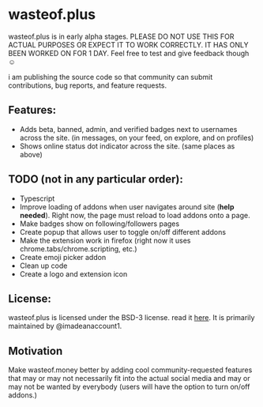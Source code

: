# wasteof.plus
wasteof.plus is in early alpha stages. PLEASE DO NOT USE THIS FOR ACTUAL PURPOSES OR EXPECT IT TO WORK CORRECTLY. IT HAS ONLY BEEN WORKED ON FOR 1 DAY. Feel free to test and give feedback though ☺

i am publishing the source code so that community can submit contributions, bug reports, and feature requests.

## Features:
- Adds beta, banned, admin, and verified badges next to usernames across the site. (in messages, on your feed, on explore, and on profiles)
- Shows online status dot indicator across the site. (same places as above)

## TODO (not in any particular order):
- Typescript
- Improve loading of addons when user navigates around site (**help needed**). Right now, the page must reload to load addons onto a page.
- Make badges show on following/followers pages
- Create popup that allows user to toggle on/off different addons
- Make the extension work in firefox (right now it uses chrome.tabs/chrome.scripting, etc.)
- Create emoji picker addon
- Clean up code
- Create a logo and extension icon

## License:
wasteof.plus is licensed under the BSD-3 license. read it [here](LICENSE). It is primarily maintained by @imadeanaccount1.

## Motivation
Make wasteof.money better by adding cool community-requested features that may or may not necessarily fit into the actual social media and may or may not be wanted by everybody (users will have the option to turn on/off addons.)
